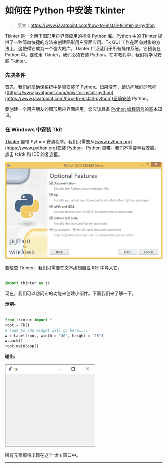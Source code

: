# 如何在 Python 中安装 Tkinter

> 原文：<https://www.javatpoint.com/how-to-install-tkinter-in-python>

Tkinter 是一个用于图形用户界面应用的标准 Python 库。Python 中的 Tkinter 提供了一种简单快捷的方法来创建图形用户界面应用。Tk GUI 工作在面向对象的方法上，这使得它成为一个强大的库。Tkinter 广泛适用于所有操作系统。它预装在 Python 中。要使用 Tkinter，我们必须安装 Python。在本教程中，我们将学习安装 Tkinter。

### 先决条件

首先，我们必须确保系统中是否安装了 Python。如果没有，请访问我们的教程([https://www.javatpoint.com/how-to-install-python](https://www.javatpoint.com/how-to-install-python))正确安装 Python。

要创建一个用户朋友的图形用户界面应用，您应该具备 [Python 编程语言](https://www.javatpoint.com/python-tutorial)的基本知识。

### 在 Windows 中安装 Tkit

[Tkinter](https://www.javatpoint.com/python-tkinter) 自带 Python 安装程序。我们只需要从[www.python.org](https://www.python.org)安装 Python，Python 自带。我们不需要单独安装。点击 tcl/tk 和 IDE 的复选框。

![How to install Tkinter in Python](img/e76382cfa0732ca96514d1e00d2541ee.png)

要检查 Tkinter，我们只需要在文本编辑器或 IDE 中导入它。

```py

import tkinter as tk

```

现在，我们可以访问它的功能来创建小部件。下面我们来了解一下。

**示例-**

```py

from tkinter import *
root = Tk()
# Code to add widget will go here……..
w = Label(root, width = "40", height = "15")
w.pack()
root.mainloop()

```

**输出:**

![How to install Tkinter in Python](img/8a9f543ed625ed0958a101831492560b.png)

所有元素都将出现在这个 this 窗口中。

* * *